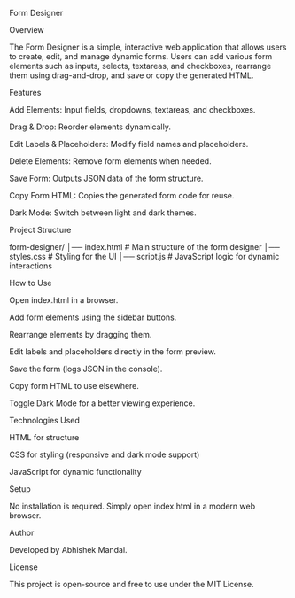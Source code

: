 Form Designer

Overview

The Form Designer is a simple, interactive web application that allows users to create, edit, and manage dynamic forms. Users can add various form elements such as inputs, selects, textareas, and checkboxes, rearrange them using drag-and-drop, and save or copy the generated HTML.

Features

Add Elements: Input fields, dropdowns, textareas, and checkboxes.

Drag & Drop: Reorder elements dynamically.

Edit Labels & Placeholders: Modify field names and placeholders.

Delete Elements: Remove form elements when needed.

Save Form: Outputs JSON data of the form structure.

Copy Form HTML: Copies the generated form code for reuse.

Dark Mode: Switch between light and dark themes.

Project Structure

form-designer/
│── index.html    # Main structure of the form designer
│── styles.css    # Styling for the UI
│── script.js     # JavaScript logic for dynamic interactions

How to Use

Open index.html in a browser.

Add form elements using the sidebar buttons.

Rearrange elements by dragging them.

Edit labels and placeholders directly in the form preview.

Save the form (logs JSON in the console).

Copy form HTML to use elsewhere.

Toggle Dark Mode for a better viewing experience.

Technologies Used

HTML for structure

CSS for styling (responsive and dark mode support)

JavaScript for dynamic functionality

Setup

No installation is required. Simply open index.html in a modern web browser.

Author

Developed by Abhishek Mandal.

License

This project is open-source and free to use under the MIT License.
